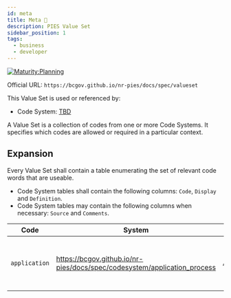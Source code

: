 ```yaml
---
id: meta
title: Meta 🚧
description: PIES Value Set
sidebar_position: 1
tags:
  - business
  - developer
---
```


[![Maturity:Planning](https://img.shields.io/badge/Maturity-Planning-orange)](/docs/spec#maturity)

Official URL: `https://bcgov.github.io/nr-pies/docs/spec/valueset`

This Value Set is used or referenced by:

- Code System: [TBD](.)

A Value Set is a collection of codes from one or more Code Systems. It specifies which codes are allowed or required in
a particular context.

## Expansion

Every Value Set shall contain a table enumerating the set of relevant code words that are useable.

- Code System tables shall contain the following columns: `Code`, `Display` and `Definition`.
- Code System tables may contain the following columns when necessary: `Source` and `Comments`.

| Code          | System                                                                   | Display     | Description                                                              |
| ------------- | ------------------------------------------------------------------------ | ----------- | ------------------------------------------------------------------------ |
| `application` | https://bcgov.github.io/nr-pies/docs/spec/codesystem/application_process | Application | A submitted form(s) with the intent to obtain or amend an authorization. |
